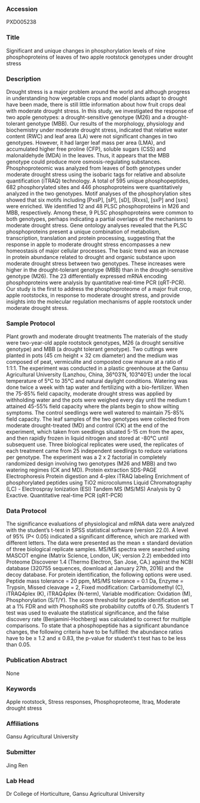 ### Accession
PXD005238

### Title
Significant and unique changes in phosphorylation levels of nine phosphoproteins of leaves of two apple rootstock genotypes under drought stress

### Description
Drought stress is a major problem around the world and although progress in understanding how vegetable crops and model plants adapt to drought have been made, there is still little information about how fruit crops deal with moderate drought stress. In this study, we investigated the response of two apple genotypes: a drought-sensitive genotype (M26) and a drought-tolerant genotype (MBB). Our results of the morphology, physiology and biochemistry under moderate drought stress, indicated that relative water content (RWC) and leaf area (LA) were not significant changes in two genotypes. However, it had larger leaf mass per area (LMA), and accumulated higher free proline (CFP), soluble sugars (CSS) and malonaldehyde (MDA) in the leaves. Thus, it appears that the MBB genotype could produce more osmosis-regulating substances. Phosphoproteomic was analyzed from leaves of both genotypes under moderate drought stress using the isobaric tags for relative and absolute quantification (iTRAQ) technology. A total of 595 unique phosphopeptides, 682 phosphorylated sites and 446 phosphoproteins were quantitatively analyzed in the two genotypes. Motif analyses of the phosphorylation sites showed that six motifs including [PxsP], [sP], [sD], [Rxxs], [sxP] and [sxs] were enriched. We identified 12 and 48 PLSC phosphoproteins in M26 and MBB, respectively. Among these, 9 PLSC phosphoproteins were common to both genotypes, perhaps indicating a partial overlaps of the mechanisms to moderate drought stress. Gene ontology analyses revealed that the PLSC phosphoproteins present a unique combination of metabolism, transcription, translation and protein processing, suggesting that the response in apple to moderate drought stress encompasses a new homeostasis of major cellular processes. The basic trend was an increase in protein abundance related to drought and organic substance upon moderate drought stress between two genotypes. These increases were higher in the drought-tolerant genotype (MBB) than in the drought-sensitive genotype (M26). The 23 differentially expressed mRNA encoding phosphoproteins were analysis by quantitative real-time PCR (qRT-PCR). Our study is the first to address the phosphoproteome of a major fruit crop, apple rootstocks, in response to moderate drought stress, and provide insights into the molecular regulation mechanisms of apple rootstock under moderate drought stress.

### Sample Protocol
Plant growth and moderate drought treatments The materials of the study were two-year-old apple rootstock genotypes, M26 (a drought sensitive genotype) and MBB (a drought tolerant genotype). Two cuttings were planted in pots (45 cm height × 32 cm diameter) and the medium was composed of peat, vermiculite and composted cow manure at a ratio of 1:1:1. The experiment was conducted in a plastic greenhouse at the Gansu Agricultural University (Lanzhou, China, 36°03′N, 103°40′E) under the local temperature of 5℃ to 35℃ and natural daylight conditions. Watering was done twice a week with tap water and fertilizing with a bio-fertilizer. When the 75-85% field capacity, moderate drought stress was applied by withholding water and the pots were weighed every day until the medium t attained 45-55% field capacity where the plants begin to show wilting symptoms. The control seedlings were well watered to maintain 75-85% field capacity. The leaf samples of the two genotypes were collected from moderate drought-treated (MD) and control (CK) at the end of the experiment, which taken from seedlings situated 5-15 cm from the apex, and then rapidly frozen in liquid nitrogen and stored at -80℃ until subsequent use. Three biological replicates were used, the replicates of each treatment came from   25 independent seedlings to reduce variations per genotype. The experiment was a 2 x 2 factorial in completely randomized design involving two genotypes (M26 and MBB) and two watering regimes (CK and MD). Protein extraction SDS-PAGE Electrophoresis Protein digestion and 4-plex iTRAQ labeling  Enrichment of phosphorylated peptides using TiO2 microcolumns Liquid Chromatography (LC) - Electrospray Ionization (ESI) Tandem MS (MS/MS) Analysis by Q Exactive. Quantitative real-time PCR (qRT-PCR)

### Data Protocol
The significance evaluations of physiological and mRNA data were analyzed with the student’s t-test in SPSS statistical software (version 22.0). A level of 95% (P< 0.05) indicated a significant difference, which are marked with different letters. The data were presented as the mean ± standard deviation of three biological replicate samples.  MS/MS spectra were searched using MASCOT engine (Matrix Science, London, UK; version 2.2) embedded into Proteome Discoverer 1.4 (Thermo Electron, San Jose, CA.) against the NCBI database (320755 sequences, download at January 27th, 2016) and the decoy database. For protein identification, the following options were used. Peptide mass tolerance = 20 ppm, MS/MS tolerance  = 0.1 Da, Enzyme = Trypsin, Missed cleavage = 2, Fixed modification: Carbamidomethyl (C), iTRAQ4plex (K), iTRAQ4plex (N-term), Variable modification: Oxidation (M), Phosphorylation (S/T/Y).  The score threshold for peptide identification set at a 1% FDR and with PhosphoRS site probability cutoffs of 0.75. Student’s T test was used to evaluate the statistical significance, and the false discovery rate (Benjamini-Hochberg) was calculated to correct for multiple comparisons. To state that a phosphopeptide has a significant abundance changes, the following criteria have to be fulfilled: the abundance ratios have to be ≥ 1.2 and ≤ 0.83, the p-value for student’s t test has to be less than 0.05.

### Publication Abstract
None

### Keywords
Apple rootstock, Stress responses, Phosphoproteome, Itraq, Moderate drought stress

### Affiliations
Gansu Agricultural University

### Submitter
Jing Ren

### Lab Head
Dr College of Horticulture,
Gansu Agricultural University


